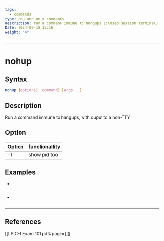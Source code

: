 ```yaml
---
tags:
  - commands
type: gnu_and_unix_commands
description: run a command immune to hungups (closed session terminal)
Date: 2024-09-18 15:16
weight: "4"
---
```


___
# nohup

## Syntax
```bash
nohup [options] [command] [args...]
```

## Description
Run a command immune to hangups, with ouput to a non-TTY
## Option

| Option | functionallity |
| ------ | -------------- |
| -l     | show pid too   |


## Examples
- 
```bash


```
- 
```bash


```
___
## References
[[LPIC-1 Exam 101.pdf#page=]]§